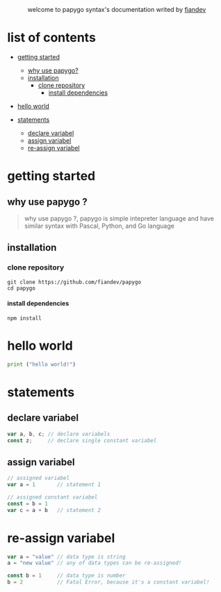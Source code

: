 <center>
  welcome to papygo syntax's documentation
  writed by <a href="https://github.com/fiandev">fiandev</a>
</center>

# list of contents
- [getting started](#getting-started)
  - [why use papygo?](#why-use-papygo)
  - [installation](#installation)
    - [clone repository](#clone-repository)
      - [install dependencies](#install-dependencies)

- [hello world](#hello-world)
- [statements](#statements)
  - [declare variabel](#declare-variabel)
  - [assign variabel](#assign-variabel)
  - [re-assign variabel](#re-assign-variabel)


# getting started

## why use papygo ?

> why use papygo ?, papygo is simple intepreter language and have similar syntax with Pascal, Python, and Go language 

## installation

### clone repository

```shell
git clone https://github.com/fiandev/papygo
cd papygo
```

#### install dependencies

```
npm install
```

# hello world

```python
print ("hello world!")
```

# statements

## declare variabel

```go
var a, b, c; // declare variabels
const z;     // declare single constant variabel 
```

## assign variabel

```go
// assigned variabel
var a = 1       // statement 1

// assigned constant variabel
const = b = 1
var c = a + b   // statement 2

```

# re-assign variabel

```go
var a = "value" // data type is string
a = "new value" // any of data types can be re-assigned!

const b = 1     // data type is number
b = 2           // Fatal Error, because it's a constant variabel!
```